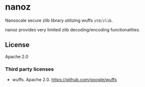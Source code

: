 # nanoz

Nanoscale secure zlib library utilizing wuffs `std/zlib`.

nanoz provides very limited zlib decoding/encoding functionalities.

## License

Apache 2.0

### Third party licenses

* wuffs. Apache 2.0. https://github.com/google/wuffs
